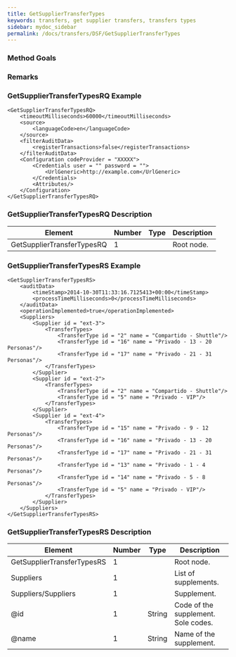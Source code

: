 ```yaml
---
title: GetSupplierTransferTypes
keywords: transfers, get supplier transfers, transfers types
sidebar: mydoc_sidebar
permalink: /docs/transfers/DSF/GetSupplierTransferTypes
---
```




### Method Goals




### Remarks




### GetSupplierTransferTypesRQ Example


    <GetSupplierTransferTypesRQ>
        <timeoutMilliseconds>60000</timeoutMilliseconds>
        <source>
            <languageCode>en</languageCode>
        </source>
        <filterAuditData>
            <registerTransactions>false</registerTransactions>
        </filterAuditData>
        <Configuration codeProvider = "XXXXX">
            <Credentials user = "" password = "">
                <UrlGeneric>http://example.com</UrlGeneric>
            </Credentials>
            <Attributes/>
        </Configuration>
    </GetSupplierTransferTypesRQ>



### GetSupplierTransferTypesRQ Description




| **Element**				| **Number**	| **Type**	| **Description**		|
| ------------------------------------- | ------------- | ------------- | ----------------------------- |
| GetSupplierTransferTypesRQ		| 1          	|		| Root node.			|



### GetSupplierTransferTypesRS Example


    <GetSupplierTransferTypesRS>
        <auditData>
            <timeStamp>2014-10-30T11:33:16.7125413+00:00</timeStamp>
            <processTimeMilliseconds>0</processTimeMilliseconds>
        </auditData>
        <operationImplemented>true</operationImplemented>
        <Suppliers>
            <Supplier id = "ext-3">
                <TransferTypes>
                    <TransferType id = "2" name = "Compartido - Shuttle"/>
                    <TransferType id = "16" name = "Privado - 13 - 20 Personas"/>
                    <TransferType id = "17" name = "Privado - 21 - 31 Personas"/>
                </TransferTypes>
            </Supplier>
            <Supplier id = "ext-2">
                <TransferTypes>
                    <TransferType id = "2" name = "Compartido - Shuttle"/>
                    <TransferType id = "5" name = "Privado - VIP"/>
                </TransferTypes>
            </Supplier>
            <Supplier id = "ext-4">
                <TransferTypes>
                    <TransferType id = "15" name = "Privado - 9 - 12 Personas"/>
                    <TransferType id = "16" name = "Privado - 13 - 20 Personas"/>
                    <TransferType id = "17" name = "Privado - 21 - 31 Personas"/>
                    <TransferType id = "13" name = "Privado - 1 - 4 Personas"/>
                    <TransferType id = "14" name = "Privado - 5 - 8 Personas"/>
                    <TransferType id = "5" name = "Privado - VIP"/>
                </TransferTypes>
            </Supplier>
        </Suppliers>
    </GetSupplierTransferTypesRS>



### GetSupplierTransferTypesRS Description




| **Element**				| **Number**	| **Type**	| **Description**					|
| ------------------------------------- | ------------- | ------------- | ----------------------------------------------------- |
| GetSupplierTransferTypesRS		| 1          	|		| Root node.						|
| Suppliers  				| 1          	|		| List of supplements.					|
| Suppliers/Suppliers 			| 1          	|		| Supplement.						|
| @id        				| 1    		| String	| Code of the supplement. Sole codes. 			|
| @name      				| 1    		| String	| Name of the supplement.				|

